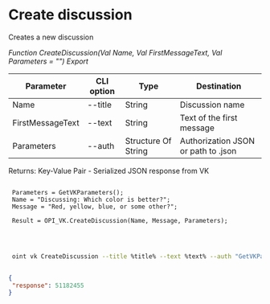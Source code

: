 ﻿---
sidebar_position: 1
---

# Create discussion
 Creates a new discussion


*Function CreateDiscussion(Val Name, Val FirstMessageText, Val Parameters = "") Export*

 | Parameter | CLI option | Type | Destination |
 |-|-|-|-|
 | Name | --title | String | Discussion name |
 | FirstMessageText | --text | String | Text of the first message |
 | Parameters | --auth | Structure Of String | Authorization JSON or path to .json |

 
 Returns: Key-Value Pair - Serialized JSON response from VK

```bsl title="Code example"
	
 Parameters = GetVKParameters();
 Name = "Discussing: Which color is better?";
 Message = "Red, yellow, blue, or some other?";
 
 Result = OPI_VK.CreateDiscussion(Name, Message, Parameters);
 
	
```

```sh title="CLI command example"
 
 oint vk CreateDiscussion --title %title% --text %text% --auth "GetVKParameters()"


```


```json title="Result"

{
 "response": 51182455
}

```
